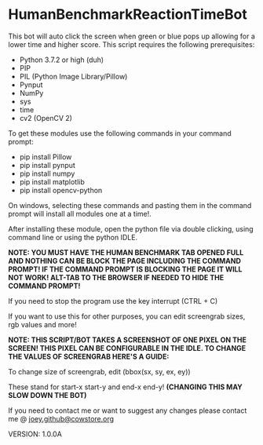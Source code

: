 # HumanBenchmarkReactionTimeBot
This bot will auto click the screen when green or blue pops up allowing for a lower time and higher score. This script requires the following prerequisites:
- Python 3.7.2 or high (duh)
- PIP
- PIL (Python Image Library/Pillow)
- Pynput
- NumPy
- sys
- time
- cv2 (OpenCV 2)

To get these modules use the following commands in your command prompt:
- pip install Pillow
- pip install pynput 
- pip install numpy
- pip install matplotlib
- pip install opencv-python

On windows, selecting these commands and pasting them in the command prompt will install all modules one at a time!.

After installing these module, open the python file via double clicking, using command line or using the python IDLE.

**NOTE: YOU MUST HAVE THE HUMAN BENCHMARK TAB OPENED FULL AND NOTHING CAN BE BLOCK THE PAGE INCLUDING THE COMMAND PROMPT! IF THE COMMAND PROMPT IS BLOCKING THE PAGE IT WILL NOT WORK! ALT-TAB TO THE BROWSER IF NEEDED TO HIDE THE COMMAND PROMPT!**

If you need to stop the program use the key interrupt (CTRL + C)

If you want to use this for other purposes, you can edit screengrab sizes, rgb values and more!

**NOTE: THIS SCRIPT/BOT TAKES A SCREENSHOT OF ONE PIXEL ON THE SCREEN! THIS PIXEL CAN BE CONFIGURABLE IN THE IDLE. TO CHANGE THE VALUES OF SCREENGRAB HERE'S A GUIDE:**

To change size of screengrab, edit (bbox(sx, sy, ex, ey))

These stand for start-x start-y and end-x end-y! **(CHANGING THIS MAY SLOW DOWN THE BOT)**

If you need to contact me or want to suggest any changes please contact me @ joey.github@cowstore.org

VERSION: 1.0.0A
